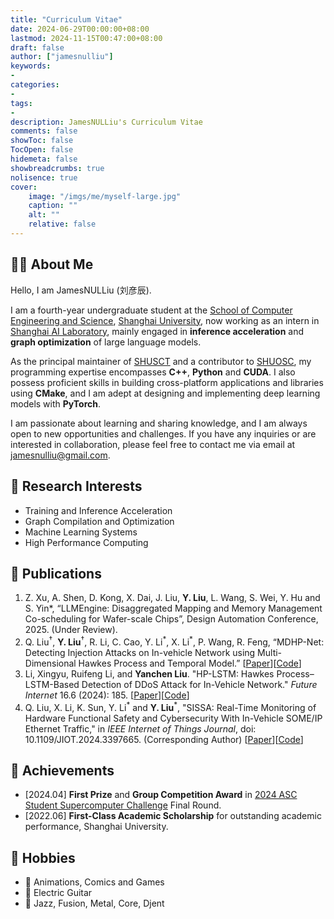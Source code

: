 ```yaml
---
title: "Curriculum Vitae"
date: 2024-06-29T00:00:00+08:00
lastmod: 2024-11-15T00:47:00+08:00
draft: false
author: ["jamesnulliu"]
keywords:
-
categories:
-
tags:
-
description: JamesNULLiu's Curriculum Vitae
comments: false
showToc: false
TocOpen: false
hidemeta: false
showbreadcrumbs: true
nolisence: true
cover:
    image: "/imgs/me/myself-large.jpg"
    caption: ""
    alt: ""
    relative: false 
---
```


## 👨‍💻 About Me 

Hello, I am JamesNULLiu (刘彦辰).

I am a fourth-year undergraduate student at the [School of Computer Engineering and Science](https://cs.shu.edu.cn/), [Shanghai University](https://www.shu.edu.cn/), now working as an intern in [Shanghai AI Laboratory](https://www.shlab.org.cn), mainly engaged in **inference acceleration** and **graph optimization** of large language models.

As the principal maintainer of [SHUSCT](https://github.com/SHUSCT) and a contributor to [SHUOSC](https://github.com/shuosc), my programming expertise encompasses **C++**, **Python** and **CUDA**. I also possess proficient skills in building cross-platform applications and libraries using **CMake**, and I am adept at designing and implementing deep learning models with **PyTorch**. 

I am passionate about learning and sharing knowledge, and I am always open to new opportunities and challenges. If you have any inquiries or are interested in collaboration, please feel free to contact me via email at jamesnulliu@gmail.com.

## 🔬 Research Interests

- Training and Inference Acceleration
- Graph Compilation and Optimization
- Machine Learning Systems
- High Performance Computing

## 📰 Publications

1. Z. Xu, A. Shen, D. Kong, X. Dai, J. Liu, **Y. Liu**, L. Wang, S. Wei, Y. Hu and S. Yin*, “LLMEngine: Disaggregated Mapping and Memory Management Co-scheduling for Wafer-scale Chips”, Design Automation Conference, 2025. (Under Review).
1. Q. Liu$^\dagger$, **Y. Liu**$^\dagger$, R. Li, C. Cao, Y. Li$^*$, X. Li$^*$, P. Wang, R. Feng, “MDHP-Net: Detecting Injection Attacks on In-vehicle Network using Multi-Dimensional Hawkes Process and Temporal Model.” [[Paper](https://arxiv.org/abs/2411.10258)][[Code](https://arxiv.org/abs/2411.10258)]
1. Li, Xingyu, Ruifeng Li, and **Yanchen Liu**. "HP-LSTM: Hawkes Process–LSTM-Based Detection of DDoS Attack for In-Vehicle Network." *Future Internet* 16.6 (2024): 185. [[Paper](https://www.mdpi.com/1999-5903/16/6/185)][[Code](https://github.com/jamesnulliu/HP-LSTM)]
1. Q. Liu, X. Li, K. Sun, Y. Li$^*$ and **Y. Liu**$^*$, "SISSA: Real-Time Monitoring of Hardware Functional Safety and Cybersecurity With In-Vehicle SOME/IP Ethernet Traffic," in *IEEE Internet of Things Journal*, doi: 10.1109/JIOT.2024.3397665. (Corresponding Author) [[Paper](https://ieeexplore.ieee.org/document/10521910)][[Code](https://github.com/jamesnulliu/SISSA)]

## 🎉 Achievements

- [2024.04] **First Prize** and **Group Competition Award** in [2024 ASC Student Supercomputer Challenge](http://www.asc-events.org/StudentChallenge/index.html#) Final Round.
- [2022.06] **First-Class Academic Scholarship** for outstanding academic performance, Shanghai University.

## 🤪 Hobbies

- 🧙 Animations, Comics and Games
- 🎸 Electric Guitar
- 🎼 Jazz, Fusion, Metal, Core, Djent